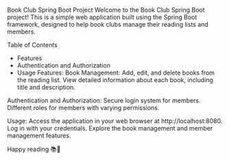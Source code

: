 Book Club Spring Boot Project Welcome to the Book Club Spring Boot project! This is a simple web application built using the Spring Boot framework, designed to help book clubs manage their reading lists and members.

Table of Contents

- Features
- Authentication and Authorization
- Usage
Features:
Book Management: Add, edit, and delete books from the reading list. View detailed information about each book, including title and description.

Authentication and Authorization:
Secure login system for members. Different roles for members with varying permissions.

Usage:
Access the application in your web browser at http://localhost:8080. Log in with your credentials. Explore the book management and member management features.

Happy reading 📚📖
